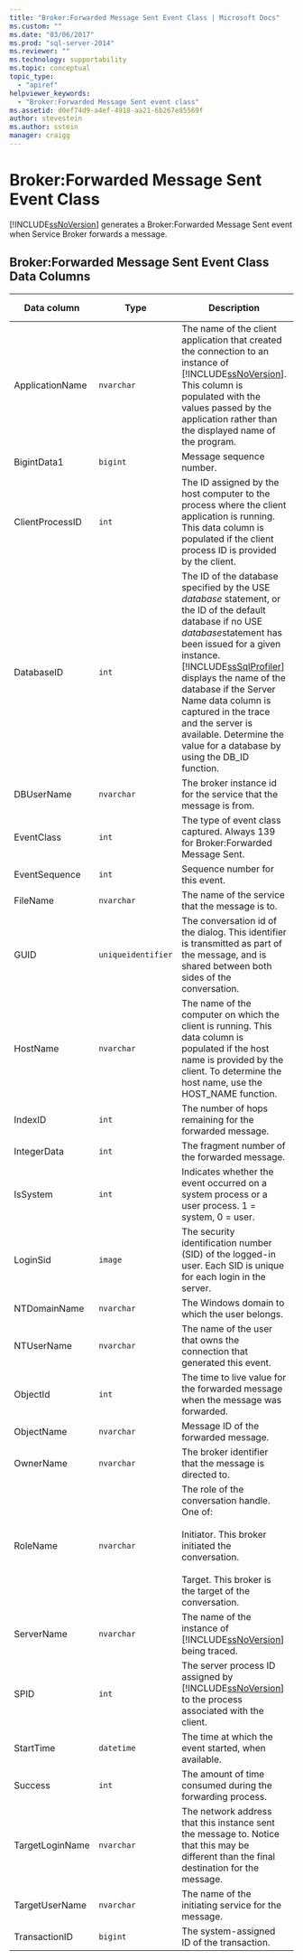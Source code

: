```yaml
---
title: "Broker:Forwarded Message Sent Event Class | Microsoft Docs"
ms.custom: ""
ms.date: "03/06/2017"
ms.prod: "sql-server-2014"
ms.reviewer: ""
ms.technology: supportability
ms.topic: conceptual
topic_type: 
  - "apiref"
helpviewer_keywords: 
  - "Broker:Forwarded Message Sent event class"
ms.assetid: d0ef74d9-a4ef-4918-aa21-6b267e85569f
author: stevestein
ms.author: sstein
manager: craigg
---
```

# Broker:Forwarded Message Sent Event Class
  [!INCLUDE[ssNoVersion](../../includes/ssnoversion-md.md)] generates a Broker:Forwarded Message Sent event when Service Broker forwards a message.  
  
## Broker:Forwarded Message Sent Event Class Data Columns  
  
|Data column|Type|Description|Column number|Filterable|  
|-----------------|----------|-----------------|-------------------|----------------|  
|ApplicationName|`nvarchar`|The name of the client application that created the connection to an instance of [!INCLUDE[ssNoVersion](../../includes/ssnoversion-md.md)]. This column is populated with the values passed by the application rather than the displayed name of the program.|10|Yes|  
|BigintData1|`bigint`|Message sequence number.|52|No|  
|ClientProcessID|`int`|The ID assigned by the host computer to the process where the client application is running. This data column is populated if the client process ID is provided by the client.|9|Yes|  
|DatabaseID|`int`|The ID of the database specified by the USE *database* statement, or the ID of the default database if no USE *database*statement has been issued for a given instance. [!INCLUDE[ssSqlProfiler](../../includes/sssqlprofiler-md.md)] displays the name of the database if the Server Name data column is captured in the trace and the server is available. Determine the value for a database by using the DB_ID function.|3|Yes|  
|DBUserName|`nvarchar`|The broker instance id for the service that the message is from.|40|No|  
|EventClass|`int`|The type of event class captured. Always 139 for Broker:Forwarded Message Sent.|27|No|  
|EventSequence|`int`|Sequence number for this event.|51|No|  
|FileName|`nvarchar`|The name of the service that the message is to.|36|No|  
|GUID|`uniqueidentifier`|The conversation id of the dialog. This identifier is transmitted as part of the message, and is shared between both sides of the conversation.|54|No|  
|HostName|`nvarchar`|The name of the computer on which the client is running. This data column is populated if the host name is provided by the client. To determine the host name, use the HOST_NAME function.|8|Yes|  
|IndexID|`int`|The number of hops remaining for the forwarded message.|24|No|  
|IntegerData|`int`|The fragment number of the forwarded message.|25|No|  
|IsSystem|`int`|Indicates whether the event occurred on a system process or a user process. 1 = system, 0 = user.|60|No|  
|LoginSid|`image`|The security identification number (SID) of the logged-in user. Each SID is unique for each login in the server.|41|Yes|  
|NTDomainName|`nvarchar`|The Windows domain to which the user belongs.|7|Yes|  
|NTUserName|`nvarchar`|The name of the user that owns the connection that generated this event.|6|Yes|  
|ObjectId|`int`|The time to live value for the forwarded message when the message was forwarded.|22|No|  
|ObjectName|`nvarchar`|Message ID of the forwarded message.|34|No|  
|OwnerName|`nvarchar`|The broker identifier that the message is directed to.|37|No|  
|RoleName|`nvarchar`|The role of the conversation handle. One of:<br /><br /> Initiator. This broker initiated the conversation.<br /><br /> Target. This broker is the target of the conversation.|38|No|  
|ServerName|`nvarchar`|The name of the instance of [!INCLUDE[ssNoVersion](../../includes/ssnoversion-md.md)] being traced.|26|No|  
|SPID|`int`|The server process ID assigned by [!INCLUDE[ssNoVersion](../../includes/ssnoversion-md.md)] to the process associated with the client.|12|Yes|  
|StartTime|`datetime`|The time at which the event started, when available.|14|Yes|  
|Success|`int`|The amount of time consumed during the forwarding process.|23|No|  
|TargetLoginName|`nvarchar`|The network address that this instance sent the message to. Notice that this may be different than the final destination for the message.|42|No|  
|TargetUserName|`nvarchar`|The name of the initiating service for the message.|39|No|  
|TransactionID|`bigint`|The system-assigned ID of the transaction.|4|No|  
  
  
